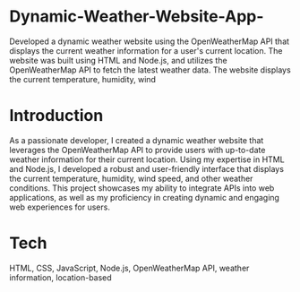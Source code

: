 # Dynamic-Weather-Website-App-
Developed a dynamic weather website using the OpenWeatherMap API that displays the current weather information for a user's current location. The website was built using HTML and Node.js, and utilizes the OpenWeatherMap API to fetch the latest weather data. The website displays the current temperature, humidity, wind 

# Introduction

As a passionate developer, I created a dynamic weather website that leverages the OpenWeatherMap API to provide users with up-to-date weather information for their current location. Using my expertise in HTML and Node.js, I developed a robust and user-friendly interface that displays the current temperature, humidity, wind speed, and other weather conditions. This project showcases my ability to integrate APIs into web applications, as well as my proficiency in creating dynamic and engaging web experiences for users.

# Tech
HTML, CSS, JavaScript, Node.js, OpenWeatherMap API, weather information, location-based
